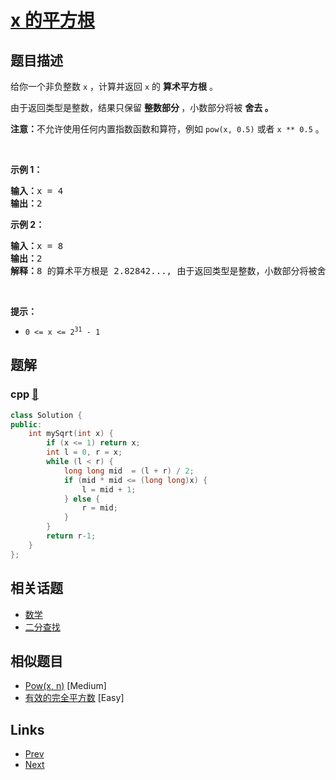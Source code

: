 
# [x 的平方根 ](https://leetcode-cn.com/problems/sqrtx)

## 题目描述

<p>给你一个非负整数 <code>x</code> ，计算并返回&nbsp;<code>x</code>&nbsp;的 <strong>算术平方根</strong> 。</p>

<p>由于返回类型是整数，结果只保留 <strong>整数部分 </strong>，小数部分将被 <strong>舍去 。</strong></p>

<p><strong>注意：</strong>不允许使用任何内置指数函数和算符，例如 <code>pow(x, 0.5)</code> 或者 <code>x ** 0.5</code> 。</p>

<p>&nbsp;</p>

<p><strong>示例 1：</strong></p>

<pre>
<strong>输入：</strong>x = 4
<strong>输出：</strong>2
</pre>

<p><strong>示例 2：</strong></p>

<pre>
<strong>输入：</strong>x = 8
<strong>输出：</strong>2
<strong>解释：</strong>8 的算术平方根是 2.82842..., 由于返回类型是整数，小数部分将被舍去。
</pre>

<p>&nbsp;</p>

<p><strong>提示：</strong></p>

<ul>
	<li><code>0 &lt;= x &lt;= 2<sup>31</sup> - 1</code></li>
</ul>


## 题解

### cpp [🔗](sqrtx.cpp) 
```cpp
class Solution {
public:
    int mySqrt(int x) {
        if (x <= 1) return x;
        int l = 0, r = x;
        while (l < r) {
            long long mid  = (l + r) / 2;
            if (mid * mid <= (long long)x) {
                l = mid + 1;
            } else {
                r = mid;
            }
        }
        return r-1;
    }
};
```


## 相关话题

- [数学](https://leetcode-cn.com/tag/math) 
- [二分查找](https://leetcode-cn.com/tag/binary-search) 


## 相似题目

- [Pow(x, n)](../powx-n/README.md)  [Medium] 
- [有效的完全平方数](../valid-perfect-square/README.md)  [Easy] 


## Links

- [Prev](../add-binary/README.md) 
- [Next](../climbing-stairs/README.md) 

